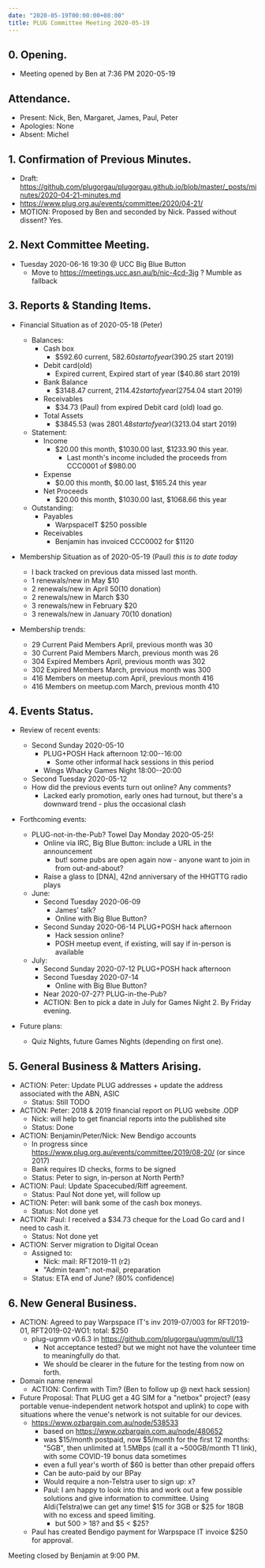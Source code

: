 ```yaml
---
date: "2020-05-19T00:00:00+08:00"
title: PLUG Committee Meeting 2020-05-19
---
```


## 0. Opening.
* Meeting opened by Ben at 7:36 PM 2020-05-19

## Attendance.
* Present: Nick, Ben, Margaret, James, Paul, Peter
* Apologies: None
* Absent: Michel

## 1. Confirmation of Previous Minutes.
  * Draft: https://github.com/plugorgau/plugorgau.github.io/blob/master/_posts/minutes/2020-04-21-minutes.md
  * https://www.plug.org.au/events/committee/2020/04-21/
  * MOTION: Proposed by Ben and seconded by Nick. Passed without dissent? Yes.
 
## 2. Next Committee Meeting.
* Tuesday 2020-06-16 19:30 @ UCC Big Blue Button
  * Move to https://meetings.ucc.asn.au/b/nic-4cd-3jg ? Mumble as fallback

## 3. Reports & Standing Items.
* Financial Situation as of 2020-05-18 (Peter)
  * Balances:
    * Cash box
      * $592.60 current, $582.60 start of year ($390.25 start 2019)
    * Debit card(old)
      * Expired current, Expired start of year ($40.86  start 2019)
    * Bank Balance
      * $3148.47 current, $2114.42 start of year ($2754.04 start 2019)
    * Receivables
      * $34.73 (Paul) from expired Debit card (old) load go.
    * Total Assets
      * $3845.53 (was $2801.48 start of year) ($3213.04 start 2019)
  * Statement:
    * Income
      * $20.00 this month, $1030.00 last, $1233.90 this year.
          * Last month's income included the proceeds from CCC0001 of $980.00
    * Expense
      * $0.00 this month, $0.00 last, $165.24 this year
    * Net Proceeds
      * $20.00 this month, $1030.00 last, $1068.66 this year
  * Outstanding:
      * Payables
        * WarpspaceIT $250 possible
      * Receivables
        * Benjamin has invoiced CCC0002 for $1120 

* Membership Situation as of 2020-05-19 (Paul) *this is to date today*
  * I back tracked on previous data missed last month.
  * 1 renewals/new in May $10
  * 2 renewals/new in April $50 ($10 donation)
  * 2 renewals/new in March $30
  * 3 renewals/new in February $20
  * 3 renewals/new in January $70 ($10 donation)
* Membership trends:
  * 29 Current Paid Members April, previous month was 30
  * 30 Current Paid Members March, previous month was 26
  * 304 Expired Members April, previous month was 302
  * 302 Expired Members March, previous month was 300
  * 416 Members on meetup.com April, previous month 416
  * 416 Members on meetup.com March, previous month 410

## 4. Events Status.
* Review of recent events:
  * Second Sunday 2020-05-10
    * PLUG+POSH Hack afternoon 12:00--16:00
      * Some other informal hack sessions in this period
    * Wings Whacky Games Night 18:00--20:00
  * Second Tuesday 2020-05-12
  * How did the previous events turn out online? Any comments?
    * Lacked early promotion, early ones had turnout, but there's a downward trend - plus the occasional clash

* Forthcoming events:
  * PLUG-not-in-the-Pub? Towel Day Monday 2020-05-25!
      * Online via IRC, Big Blue Button: include a URL in the announcement
        * but! some pubs are open again now - anyone want to join in from out-and-about?
      * Raise a glass to [DNA], 42nd anniversary of the HHGTTG radio plays
  * June:
    * Second Tuesday 2020-06-09
      * James' talk?
      * Online with Big Blue Button?
    * Second Sunday 2020-06-14 PLUG+POSH hack afternoon
      * Hack session online?
      * POSH meetup event, if existing, will say if in-person is available
  * July:
    * Second Sunday 2020-07-12 PLUG+POSH hack afternoon
    * Second Tuesday 2020-07-14
      * Online with Big Blue Button?
    * Near 2020-07-27? PLUG-in-the-Pub?
    * ACTION: Ben to pick a date in July for Games Night 2. By Friday evening.
* Future plans:
  * Quiz Nights, future Games Nights (depending on first one).

## 5. General Business & Matters Arising.
* ACTION: Peter: Update PLUG addresses + update the address associated with the ABN, ASIC
  * Status: Still TODO
* ACTION: Peter: 2018 & 2019 financial report on PLUG website .ODP
  * Nick: will help to get financial reports into the published site
  * Status: Done
* ACTION: Benjamin/Peter/Nick: New Bendigo accounts
  * In progress since https://www.plug.org.au/events/committee/2019/08-20/ (or since 2017)
  * Bank requires ID checks, forms to be signed
  * Status: Peter to sign, in-person at North Perth?
* ACTION: Paul: Update Spacecubed/Riff agreement.
  * Status: Paul Not done yet, will follow up
* ACTION: Peter: will bank some of the cash box moneys.
    * Status: Not done yet
* ACTION: Paul: I received a $34.73 cheque for the Load Go card and I need to cash it.
  * Status: Not done yet
* ACTION: Server migration to Digital Ocean
  * Assigned to:
    * Nick: mail: RFT2019-11 (r2)
    * "Admin team": not-mail, preparation
  * Status: ETA end of June? (80% confidence)

## 6. New General Business.
* ACTION: Agreed to pay Warpspace IT's inv 2019-07/003 for RFT2019-01, RFT2019-02-WO1: total: $250
  * plug-ugmm v0.6.3 in https://github.com/plugorgau/ugmm/pull/13
      * Not acceptance tested? but we might not have the volunteer time to meaningfully do that.
      * We should be clearer in the future for the testing from now on forth.
* Domain name renewal
  * ACTION: Confirm with Tim? (Ben to follow up @ next hack session)
* Future Proposal: That PLUG get a 4G SIM for a "netbox" project? (easy portable venue-independent network hotspot and uplink) to cope with situations where the venue's network is not suitable for our devices.
  * https://www.ozbargain.com.au/node/538533
    * based on https://www.ozbargain.com.au/node/480652 
    * was $15/month postpaid, now $5/month for the first 12 months: "5GB", then unlimited at 1.5MBps (call it a ~500GB/month T1 link), with some COVID-19 bonus data sometimes
    * even a full year's worth of $60 is better than other prepaid offers
    * Can be auto-paid by our BPay
    * Would require a non-Telstra user to sign up: x?
    * Paul: I am happy to look into this and work out a few possible solutions and give information to committee. Using Aldi(Telstra)we can get any time! $15 for 3GB or $25 for 18GB with no excess and speed limiting.
      * but 500 > 18? and $5 < $25?
  * Paul has created Bendigo payment for Warpspace IT invoice $250 for approval.

Meeting closed by Benjamin at 9:00 PM.
